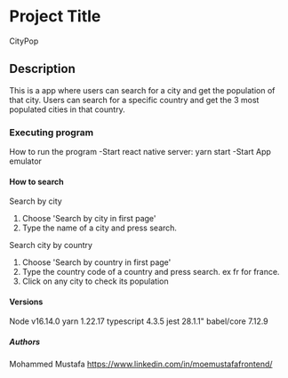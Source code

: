 # Project Title

CityPop

## Description

This is a app where users can search for a city and get the population of that city. Users can search for a specific country and get the 3 most populated cities in that country.

### Executing program

How to run the program
-Start react native server: yarn start
-Start App emulator

#### How to search

Search by city

1. Choose 'Search by city in first page'
2. Type the name of a city and press search.

Search city by country

1. Choose 'Search by country in first page'
2. Type the country code of a country and press search. ex fr for france.
3. Click on any city to check its population

#### Versions

Node v16.14.0
yarn 1.22.17
typescript 4.3.5
jest 28.1.1"
babel/core 7.12.9

##### Authors

Mohammed Mustafa
https://www.linkedin.com/in/moemustafafrontend/
